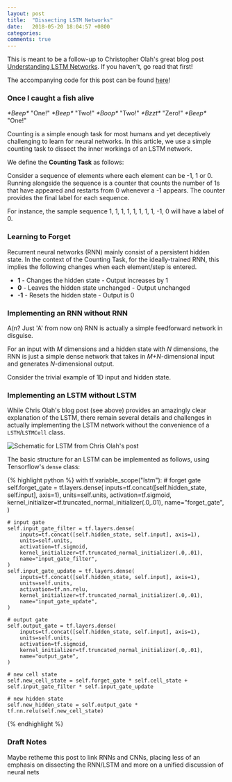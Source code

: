 ```yaml
---
layout: post
title:  "Dissecting LSTM Networks"
date:   2018-05-20 18:04:57 +0800
categories:
comments: true
---
```


This is meant to be a follow-up to Christopher Olah's great blog post [Understanding LSTM Networks](http://colah.github.io/posts/2015-08-Understanding-LSTMs/). If you haven't, go read that first!

The accompanying code for this post can be found [here](https://github.com/greentfrapp/lstm-dissect)!

### Once I caught a fish alive

*\*Beep\** "One!" 
*\*Beep\** "Two!"
*\*Boop\** "Two!"
*\*Bzzt\** "Zero!"
*\*Beep\** "One!"

Counting is a simple enough task for most humans and yet deceptively challenging to learn for neural networks. In this article, we use a simple counting task to dissect the inner workings of an LSTM network.

We define the **Counting Task** as follows:

Consider a sequence of elements where each element can be -1, 1 or 0. Running alongside the sequence is a counter that counts the number of 1s that have appeared and restarts from 0 whenever a -1 appears. The counter provides the final label for each sequence. 

For instance, the sample sequence 1, 1, 1, 1, 1, 1, 1, 1, -1, 0 will have a label of 0.

### Learning to Forget

Recurrent neural networks (RNN) mainly consist of a persistent hidden state. In the context of the Counting Task, for the ideally-trained RNN, this implies the following changes when each element/step is entered.

- **1** - Changes the hidden state - Output increases by 1
- **0** - Leaves the hidden state unchanged - Output unchanged
- **-1** - Resets the hidden state - Output is 0

### Implementing an RNN without RNN

A(n? Just 'A' from now on) RNN is actually a simple feedforward network in disguise. 

For an input with *M* dimensions and a hidden state with *N* dimensions, the RNN is just a simple dense network that takes in *M+N*-dimensional input and generates *N*-dimensional output.

Consider the trivial example of 1D input and hidden state.



### Implementing an LSTM without LSTM

While Chris Olah's blog post (see above) provides an amazingly clear explanation of the LSTM, there remain several details and challenges in actually implementing the LSTM network without the convenience of a `LSTM`/`LSTMCell` class.

![Schematic for LSTM from Chris Olah's post](http://colah.github.io/posts/2015-08-Understanding-LSTMs/img/LSTM3-chain.png)

The basic structure for an LSTM can be implemented as follows, using Tensorflow's `dense` class:

{% highlight python %}
with tf.variable_scope("lstm"):
	# forget gate
	self.forget_gate = tf.layers.dense(
		inputs=tf.concat([self.hidden_state, self.input], axis=1),
		units=self.units,
		activation=tf.sigmoid,
		kernel_initializer=tf.truncated_normal_initializer(.0,.01),
		name="forget_gate",
	)

	# input gate
	self.input_gate_filter = tf.layers.dense(
		inputs=tf.concat([self.hidden_state, self.input], axis=1),
		units=self.units,
		activation=tf.sigmoid,
		kernel_initializer=tf.truncated_normal_initializer(.0,.01),
		name="input_gate_filter",
	)
	self.input_gate_update = tf.layers.dense(
		inputs=tf.concat([self.hidden_state, self.input], axis=1),
		units=self.units,
		activation=tf.nn.relu,
		kernel_initializer=tf.truncated_normal_initializer(.0,.01),
		name="input_gate_update",
	)

	# output gate
	self.output_gate = tf.layers.dense(
		inputs=tf.concat([self.hidden_state, self.input], axis=1),
		units=self.units,
		activation=tf.sigmoid,
		kernel_initializer=tf.truncated_normal_initializer(.0,.01),
		name="output_gate",
	)

	# new cell state
	self.new_cell_state = self.forget_gate * self.cell_state + self.input_gate_filter * self.input_gate_update

	# new hidden state
	self.new_hidden_state = self.output_gate * tf.nn.relu(self.new_cell_state)

{% endhighlight %}


### Draft Notes
Maybe retheme this post to link RNNs and CNNs, placing less of an emphasis on dissecting the RNN/LSTM and more on a unified discussion of neural nets

